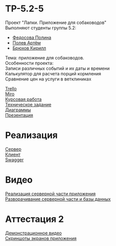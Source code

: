 # TP-5.2-5

Проект "Лапки. Приложение для собаководов"<br />
Выполняют студенты группы 5.2:<br />
* [Федосова Полина](https://github.com/polyafedosova)<br />
* [Полев Артём](https://github.com/GigaIQ)<br />
* [Брюхов Кирилл](https://github.com/Ryneedom)<br />

Тема: приложение для собаководов.<br /> 
Особенности проекта: <br />
Записи различных событий и их даты и времени <br />
Калькулятор для расчета порций кормления <br />
Сравнение цен на услуги в ветклиниках <br />

[Trello](https://trello.com/b/8XjIT7xl/разработка-приложения-приложение-для-собаководов)<br />
[Miro](https://miro.com/app/board/uXjVPjKh7c8=/?share_link_id=141152174613)<br />
[Курсовая работа](https://github.com/polyafedosova/TP-5.2-5/blob/master/Documentation/%D0%9A%D1%83%D1%80%D1%81%D0%BE%D0%B2%D0%B0%D1%8F%20%D1%80%D0%B0%D0%B1%D0%BE%D1%82%D0%B0.pdf)<br />
[Техническое задание](https://github.com/polyafedosova/TP-5.2-5/blob/master/Documentation/%D0%A2%D0%B5%D1%85%D0%BD%D0%B8%D1%87%D0%B5%D1%81%D0%BA%D0%BE%D0%B5%20%D0%B7%D0%B0%D0%B4%D0%B0%D0%BD%D0%B8%D0%B5.pdf)<br />
[Диаграммы](https://github.com/polyafedosova/TP-5.2-5/tree/master/Documentation/Diagrams)<br />
[Презентация](https://github.com/polyafedosova/TP-5.2-5/blob/master/Documentation/%D0%9F%D1%80%D0%B5%D0%B7%D0%B5%D0%BD%D1%82%D0%B0%D1%86%D0%B8%D1%8F.pptx)<br />

# Реализация
[Сервер](https://github.com/polyafedosova/TP-5.2-5/tree/master/dog-app/server)<br />
[Клиент](https://github.com/polyafedosova/TP-5.2-5/tree/master/client)<br />
[Swagger](http://2.56.242.93:4000/swagger-ui/index.html#)

# Видео
[Реализация серверной части приложения](https://youtu.be/vFrDEGRQpBo)<br />
[Разворачивание серверной части и базы данных](https://youtu.be/qHmUj9RP6dE)<br />

# Аттестация 2
[Демонстрационное видео](https://disk.yandex.ru/i/J9s1b3K_-PB41A)<br />
[Скриншоты экранов приложения](https://github.com/polyafedosova/TP-5.2-5/tree/master/screenshots)<br />
